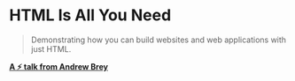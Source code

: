 # HTML Is All You Need

> Demonstrating how you can build websites and web applications with just HTML.

[**A ⚡ talk from Andrew Brey**](https://docs.google.com/presentation/d/19AGNSk3SSLXoC2XHUXpd3w-urVdgSOwQG1ZK9i1OiJU/edit?usp=sharing)
